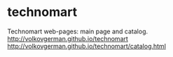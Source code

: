 # technomart
Technomart web-pages: main page and catalog.
http://volkovgerman.github.io/technomart
http://volkovgerman.github.io/technomart/catalog.html
